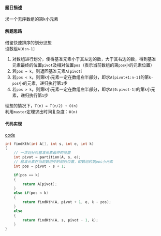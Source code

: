 #### 题目描述
求一个无序数组的第k小元素

#### 解题思路
借鉴快速排序的划分思想  
设数组`A[0:n-1]`  
1. 对数组进行划分，使得基准元素小于其左边的数，大于其右边的数，得到基准元素最终的位置`pivot`及相对位置`pos`（表示当前数组的第`pos`小的元素位置）
2. 若`pos = k`，则返回基准元素`A[pivot]`
3. 若`pos < k`，则第k小元素一定在数组右半部分，即求`A[pivot+1:n-1]`的第`k-pos`小的元素，递归执行第`1`步
4. 若`pos > k`，则第k小元素一定在数组左半部分，即求`A[0:pivot-1]`的第`k`小元素，递归执行第`1`步

理想的情况下，`T(n) = T(n/2) + O(n)`  
利用`master`定理求出时间复杂度：`O(n)`

#### 代码实现
[code](/DivideAndConquer/find_k_th.cpp)  
```cpp
int findKth(int A[], int s, int e, int k)
{
	// 一次划分后基准元素最终的位置
	int pivot = partition(A, s, e);
	// 基准元素在当前数组中的相对位置，即数组的第pos小元素
	int pos = pivot - s + 1;

	if(pos == k)
	{
		return A[pivot];
	}
	else if(pos < k)
	{
		return findKth(A, pivot + 1, e, k - pos);
	}
	else
	{
		return findKth(A, s, pivot - 1, k);
	}
}
```